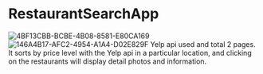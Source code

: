 # RestaurantSearchApp
![4BF13CBB-BCBE-4B08-8581-E80CA169](https://user-images.githubusercontent.com/108815807/216630319-57650b6e-2b76-4596-abe4-d6a548d1bb3c.jpg)
![146A4B17-AFC2-4954-A1A4-D02E829F](https://user-images.githubusercontent.com/108815807/216630338-0fe9c5aa-3fae-453b-896e-519f834c64d7.jpg)
Yelp api used and total 2 pages.
It sorts by price level with the Yelp api in a particular location, and clicking on the restaurants will display detail photos and information.
